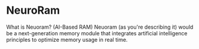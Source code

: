 # NeuroRam
What is Neuoram? (AI-Based RAM) Neuoram (as you're describing it) would be a next-generation memory module that integrates artificial intelligence principles to optimize memory usage in real time.

